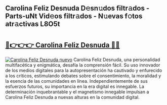 ## Carolina Feliz Desnuda D𝚎sn𝚞dos filtr𝚊dos - Parts-uNt Vid𝚎os filtr𝚊dos - N𝚞evas f𝚘tos atr𝚊ctivas L8O5t

# <h2><a href="http://mb5nh2.tromn.icu/?c=Carolina+Feliz+Desnuda">🔗👉👉👉 Carolina Feliz Desnuda 🔗🔗</a></h2>

[![Carolina Feliz Desnuda nuevo](https://i.imgur.com/pEAQMta.gif)](http://mb5nh2.tromn.icu/?c=Carolina+Feliz+Desnuda)
Carolina Feliz Desnuda, una personalidad multifacética y enigmática, desafía la comprensión fácil. Su uso innovador de los medios digitales para la autopresentación ha cautivado y enfurecido a los críticos, estimulando debates sobre el consentimiento, la moralidad y la esencia de las comunidades en línea. Independientemente de sus esfuerzos futuros, su importancia en la era digital es innegable. La determinación inquebrantable y el magnetismo innegable impulsan a Carolina Feliz Desnuda a nuevas alturas en la comunidad digital.

